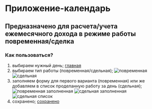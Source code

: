 # Приложение-календарь

## Предназначено для расчета/учета ежемесячного дохода в режиме работы повременная/сделка

### Как пользоваться?

1) выбираем нужный день;
[главная](https://user-images.githubusercontent.com/87094243/221431306-da8dc0b6-4d02-4af2-9264-cd6423ab0eed.png)
2) выбираем тип работы (повременная/сдельная);
![повременная](https://user-images.githubusercontent.com/87094243/221431643-0aeb4dd0-51d7-4d96-a501-b1cad6ec69d5.png)
![сдельная](https://user-images.githubusercontent.com/87094243/221431650-bfd544dc-9786-4834-a682-39a9408f2dd4.png)
3) заполняем форму для первого варианта (повременная) или же добавляем в список проделанную работу за день (сдельная);
![повременная заполненная](https://user-images.githubusercontent.com/87094243/221431677-280eba55-7285-4c9f-9d06-4f5aa50e9f1d.png)
![сдельная заполненная](https://user-images.githubusercontent.com/87094243/221431695-3fb571f9-4b07-4489-85ca-0232394c3f55.png)
![сдельная список](https://user-images.githubusercontent.com/87094243/221431718-c1556dc1-c366-4a30-8d11-88da8253f000.png)
4) сохранено;
[сохранено](https://user-images.githubusercontent.com/87094243/221431730-5547d2bd-ea47-4a52-a3a2-599df30d6daa.png)
